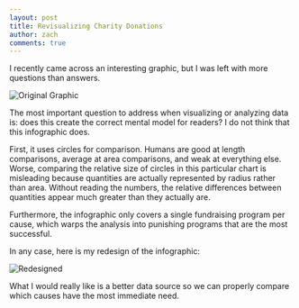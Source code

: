 ```yaml
---
layout: post
title: Revisualizing Charity Donations
author: zach
comments: true
---
```


I recently came across an interesting graphic, but I was left with more questions than answers.

![Original Graphic](http://cdn3.vox-cdn.com/uploads/chorus_asset/file/663618/Donating.vs.Death-Graph.0.jpg)

The most important question to address when visualizing or analyzing data is: does this create the correct mental model for readers? I do not think that this infographic does.

First, it uses circles for comparison. Humans are good at length comparisons, average at area comparisons, and weak at everything else. Worse, comparing the relative size of circles in this particular chart is misleading because quantities are actually represented by radius rather than area. Without reading the numbers, the relative differences between quantities appear much greater than they actually are.

Furthermore, the infographic only covers a single fundraising program per cause, which warps the analysis into punishing programs that are the most successful.

In any case, here is my redesign of the infographic:

![Redesigned](http://i.imgur.com/Gs6t5dO.png)

What I would really like is a better data source so we can properly compare which causes have the most immediate need.

